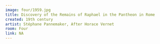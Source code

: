```yaml
---
image: four/1959.jpg
title: Discovery of the Remains of Raphael in the Pantheon in Rome
created: 19th century
artist: Stéphane Pannemaker, After Horace Vernet
room: Four
link: NA
---
```




